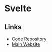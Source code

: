 # Svelte

<!--
https://github.com/chrsep/chrsep.dev
https://github.com/triarc/fairpizza
https://github.com/multiplehats/jaydens-stack
-->

## Links

- [Code Repository](https://github.com/sveltejs/svelte)
- [Main Website](https://svelte.dev)
